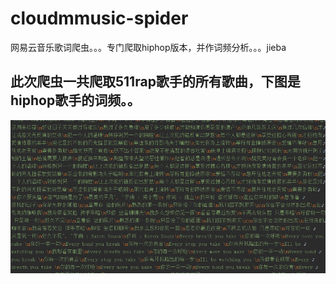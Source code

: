 # cloudmmusic-spider
网易云音乐歌词爬虫。。。专门爬取hiphop版本，并作词频分析。。。jieba

## 此次爬虫一共爬取511rap歌手的所有歌曲，下图是hiphop歌手的词频。。 

![Image text](https://github.com/ganeshys/cloudmmusic-spider/blob/master/%E7%88%AC%E5%8F%96%E7%9A%84%E6%AD%8C%E8%AF%8D%E7%9A%84%E6%88%AA%E5%9B%BE.jpg)
